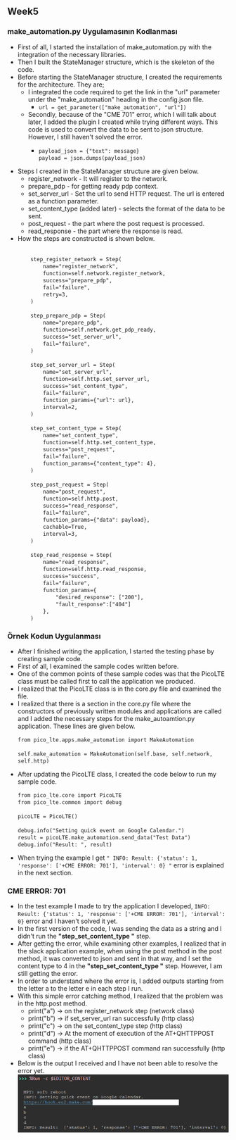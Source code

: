 ## Week5 

### make_automation.py Uygulamasının Kodlanması 

* First of all, I started the installation of make_automation.py with the integration of the necessary libraries.
* Then I built the StateManager structure, which is the skeleton of the code. 
* Before starting the StateManager structure, I created the requirements for the architecture. They are;
  * I integrated the code required to get the link in the "url" parameter under the "make_automation" heading in the config.json file. 
    * `url = get_parameter(["make_automation", "url"])`
  * Secondly, because of the "CME 701" error, which I will talk about later, I added the plugin I created while trying different ways. This code is used to convert the data to be sent to json structure. However, I still haven't solved the error.
    *   ```
        payload_json = {"text": message}
        payload = json.dumps(payload_json)
        ```
* Steps I created in the StateManager structure are given below. 
    * register_network - It will register to the network.
    * prepare_pdp - for getting ready pdp context.
    * set_server_url - Set the url to send HTTP request. The url is entered as a function parameter. 
    * set_content_type (added later) - selects the format of the data to be sent.
    * post_request - the part where the post request is processed. 
    * read_response - the part where the response is read. 
* How the steps are constructed is shown below.
    ```
        
        step_register_network = Step(
            name="register_network",
            function=self.network.register_network,
            success="prepare_pdp",
            fail="failure",
            retry=3,
        )

        step_prepare_pdp = Step(
            name="prepare_pdp",
            function=self.network.get_pdp_ready,
            success="set_server_url",
            fail="failure",
        )

        step_set_server_url = Step(
            name="set_server_url",
            function=self.http.set_server_url,
            success="set_content_type",
            fail="failure",
            function_params={"url": url},
            interval=2,
        )

        step_set_content_type = Step(
            name="set_content_type",
            function=self.http.set_content_type,
            success="post_request",
            fail="failure",
            function_params={"content_type": 4},
        )

        step_post_request = Step(
            name="post_request",
            function=self.http.post,
            success="read_response",
            fail="failure",
            function_params={"data": payload},
            cachable=True,
            interval=3,
        )

        step_read_response = Step(
            name="read_response",
            function=self.http.read_response,
            success="success",
            fail="failure",
            function_params={
                "desired_response": ["200"],
                "fault_response":["404"]
            },
        )

    ```

### Örnek Kodun Uygulanması

* After I finished writing the application, I started the testing phase by creating sample code. 
* First of all, I examined the sample codes written before. 
* One of the common points of these sample codes was that the PicoLTE class must be called first to call the application we produced. 
* I realized that the PicoLTE class is in the core.py file and examined the file. 
* I realized that there is a section in the core.py file where the constructors of previously written modules and applications are called and I added the necessary steps for the make_autoamtion.py application. These lines are given below.
    ```
    from pico_lte.apps.make_automation import MakeAutomation
	
    self.make_automation = MakeAutomation(self.base, self.network, self.http)
    ```
* After updating the PicoLTE class, I created the code below to run my sample code.
    ```
    from pico_lte.core import PicoLTE
    from pico_lte.common import debug

    picoLTE = PicoLTE()

    debug.info("Setting quick event on Google Calendar.")
    result = picoLTE.make_automation.send_data("Test Data")
    debug.info("Result: ", result)

    ```
* When trying the example I get `" INFO: Result: {'status': 1, 'response': ['+CME ERROR: 701'], 'interval': 0} "` error is explained in the next section.

### CME ERROR: 701 

* In the test example I made to try the application I developed, `INFO: Result: {'status': 1, 'response': ['+CME ERROR: 701'], 'interval': 0}` error and I haven't solved it yet. 
* In the first version of the code, I was sending the data as a string and I didn't run the **"step_set_content_type "** step. 
* After getting the error, while examining other examples, I realized that in the slack application example, when using the post method in the post method, it was converted to json and sent in that way, and I set the content type to 4 in the **"step_set_content_type "** step. However, I am still getting the error. 
* In order to understand where the error is, I added outputs starting from the letter a to the letter e in each step I run. 
* With this simple error catching method, I realized that the problem was in the http.post method. 
  * print("a") -> on the register_network step (network class) 
  * print("b") -> if set_server_url ran successfully (http class)
  * print("c") -> on the set_content_type step (http class)
  * print("d") -> At the moment of execution of the AT+QHTTPPOST command (http class)
  * print("e") -> if the AT+QHTTPPOST command ran successfully (http class)
* Below is the output I received and I have not been able to resolve the error yet.
    ![cme_701](images/week5-images/cme_701.png)
